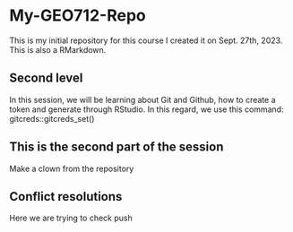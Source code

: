 # My-GEO712-Repo
This is my initial repository for this course
I created it on Sept. 27th, 2023. 
This is also a RMarkdown. 
## Second level
In this session, we will be learning about Git and Github, how to create a token and generate through RStudio. 
In this regard, we use this command:  gitcreds::gitcreds_set()
## This is the second part of the session
Make a clown from the repository 
## Conflict resolutions 
Here we are trying to check push
